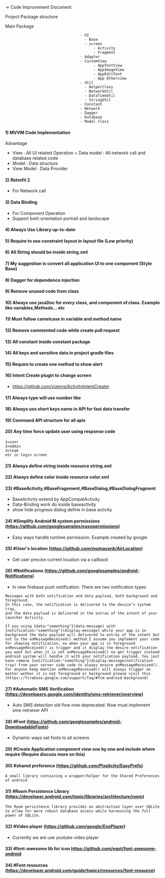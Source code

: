 -> Code Improvement Document 


Project Package structure

Main Package 
```
                                  - UI
                                    - Base
                                    - screen   
                                        - Activity
                                        - Fragment
                                  - Adapter 
                                  - CustomView
                                        - AppTextView
                                        - AppImageView
                                        - AppEditText
                                        - App Otherview
                                  - Util
                                    - HelperClass
                                    - NetworkUtil
                                    - DataTimeUtil
                                    - StringUtil
                                  - Constant
                                  - Network
                                  - Dagger
                                  - Database
                                  - Model Class 
```


#### 1) MVVM Code Implementation

Advantage

- View : All UI related Operation 
= Data model : All network call and database related code
- Model : Data structure
- View Model : Data Provider

#### 2) Retrofit 2

- For Network call

#### 3) Data Binding 

- For Component Operation
- Support both orientation portrait and landscape 

#### 4) Always Use Library up-to-date

#### 5) Require to use constraint layout in layout file (Low priority)  

#### 6) All String should be inside string.xml

#### 7) My suggestion is convert all application UI to one component (Style Base)

#### 8) Dagger for dependence injection

#### 9) Remove unused code from class

#### 10) Always use javaDoc for every class, and component of class. Example like variables,Methods... etc

#### 11) Must follow camelcase in variable and method name

#### 12) Remove commented code while create pull request

#### 13) All constant inside constant package

#### 14) All keys and sensitive data in project gradle files

#### 15) Require to create one method to show alert 

#### 16) Intent Create plugin to change screen
- https://github.com/yizems/ActivityIntentCreater

#### 17) Always type will use number like 

#### 18) Always use short keys name in API for fast data transfer

#### 19) Command API structure for all apis

#### 20) Any time force update user using response code 
```
1=user
2=admin
3=team
etc in login screen
```

#### 21) Always define string inside resource string.xml

#### 22) Always define color inside resource color.xml


#### 23) #BaseActivity,#BaseFragement,#BaseDialog,#BaseDialogFragment

- BaseActivity extend by AppCompatActivity
- Data-Binding work do inside baseactivity
- show hide progress dialog define in base activity

#### 24) #Simplify Android M system permissions (https://github.com/googlesamples/easypermissions)
- Easy ways handle runtime permission. Example created by google

#### 25) #User's location (https://github.com/mumayank/AirLocation)
- Get user  precise current location via a callback
 
#### 26) #Notifications (https://github.com/googlesamples/android-Notifications)
- In new firebase push notification. There are two notification types
``` 
Messages with both notification and data payload, both background and foreground. 
In this case, the notification is delivered to the device’s system tray,
and the data payload is delivered in the extras of the intent of your launcher Activity.

If you using {data:"something"}(data-message) with {notification:"something"}(display-message) while your app is in background the data payload will delivered to extras of the intent but not to the onMessageReceived() method.I assume you implement your code for showing notification, so when your app is in foreground onMessageReceived() is trigger and it display the desire notification you want but when it is not onMessageReceived() no get trigger instead android system will handle it with your notification payload. You just have remove {notification:"something"}(display-message/notification tray) from your server side code to always ensure onMessageReceived().
For anyone keep mention onMessageReceived() will always trigger no matter wether it is not foreground or background please visit this (https://firebase.google.com/support/faq/#fcm-android-background)
```

#### 27) #Automatic SMS Verification (https://developers.google.com/identity/sms-retriever/overview)
- Auto SMS detection old flow now deprecated. Now must implement sms-retriever API

#### 28) #Font (https://github.com/googlesamples/android-DownloadableFonts)
- Dynamic ways set fonts to all screens

#### 29) #Create Application component view one by one and include where require (Require discuss more on this)

#### 30) #shared preference (https://github.com/Pixplicity/EasyPrefs)
```
A small library containing a wrapper/helper for the Shared Preferences of android
```

#### 31) #Room Persistence Library (https://developer.android.com/topic/libraries/architecture/room)
```
The Room persistence library provides an abstraction layer over SQLite to allow for more robust database access while harnessing the full power of SQLite.
```

#### 32) #Video player (https://github.com/google/ExoPlayer)
- Currently we are use youtube video player 

#### 33) #font-awesome lib for icon https://github.com/eqot/font-awesome-android

#### 34) #Font resources (https://developer.android.com/guide/topics/resources/font-resource)


  
